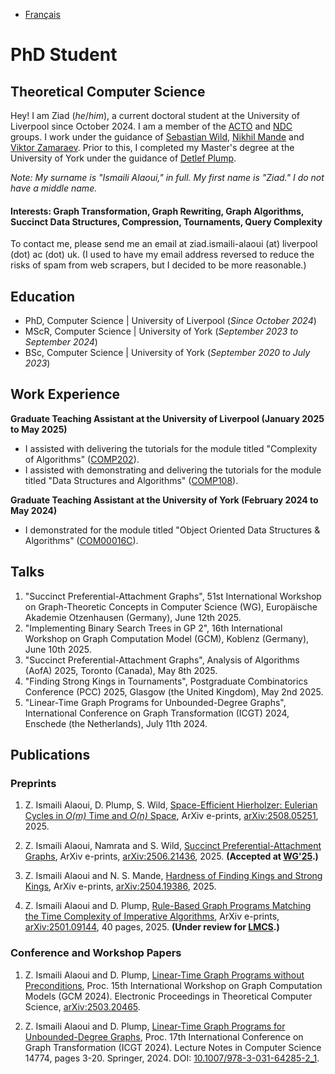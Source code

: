 - [Français](/fr/)

# PhD Student
## Theoretical Computer Science

Hey! I am Ziad (*he*/*him*), a current doctoral student at the University of Liverpool since October 2024. I am a member of the [ACTO](https://intranet.csc.liv.ac.uk/research/acto/) and [NDC](https://www.liverpool.ac.uk/computer-science/research/research-groups/net/) groups. I work under the guidance of [Sebastian Wild](https://www.wild-inter.net/), [Nikhil Mande](https://mande-nikhil.github.io/) and [Viktor Zamaraev](https://www.victorzamaraev.com/). Prior to this, I completed my Master's degree at the University of York under the guidance of [Detlef Plump](https://www-users.york.ac.uk/~djp10/).

*Note: My surname is "Ismaili Alaoui," in full. My first name is "Ziad." I do not have a middle name.*

#### Interests: Graph Transformation, Graph Rewriting, Graph Algorithms, Succinct Data Structures, Compression, Tournaments, Query Complexity

To contact me, please send me an email at ziad.ismaili-alaoui (at) liverpool (dot) ac (dot) uk. (I used to have my email address reversed to reduce the risks of spam from web scrapers, but I decided to be more reasonable.)

## Education
- PhD, Computer Science | University of Liverpool (_Since October 2024_)								       		
- MScR, Computer Science	| University of York (_September 2023 to September 2024_)	 			        		
- BSc, Computer Science | University of York (_September 2020 to July 2023_)

## Work Experience
**Graduate Teaching Assistant at the University of Liverpool (January 2025 to May 2025)**
- I assisted with delivering the tutorials for the module titled "Complexity of Algorithms" ([COMP202](https://www.liverpool.ac.uk/info/portal/pls/portal/tulwwwmerge.mergepage?p_template=m_cs&p_tulipproc=moddets&p_params=%3Fp_module_id%3D199252)).
- I assisted with demonstrating and delivering the tutorials for the module titled "Data Structures and Algorithms" ([COMP108](https://www.liverpool.ac.uk/info/portal/pls/portal/tulwwwmerge.mergepage?p_template=m_cs&p_tulipproc=moddets&p_params=%3Fp_module_id%3D189059)).

**Graduate Teaching Assistant at the University of York (February 2024 to May 2024)**
- I demonstrated for the module titled "Object Oriented Data Structures & Algorithms" ([COM00016C](https://www.york.ac.uk/students/studying/manage/programmes/module-catalogue/module/COM00016C/latest)).

## Talks
1. "Succinct Preferential-Attachment Graphs", 51st International Workshop on Graph-Theoretic Concepts in Computer Science (WG), Europäische Akademie Otzenhausen (Germany), June 12th 2025.
2. "Implementing Binary Search Trees in GP 2", 16th International Workshop on Graph Computation Model (GCM), Koblenz (Germany), June 10th 2025.
3. "Succinct Preferential-Attachment Graphs", Analysis of Algorithms (AofA) 2025, Toronto (Canada), May 8th 2025.
4. "Finding Strong Kings in Tournaments", Postgraduate Combinatorics Conference (PCC) 2025, Glasgow (the United Kingdom), May 2nd 2025.
5. "Linear-Time Graph Programs for Unbounded-Degree Graphs", International Conference on Graph Transformation (ICGT) 2024, Enschede (the Netherlands), July 11th 2024.

## Publications
### Preprints
1. Z. Ismaili Alaoui, D. Plump, S. Wild, [Space-Efficient Hierholzer: Eulerian Cycles in *O(m)* Time and *O(n)* Space](https://arxiv.org/abs/2508.05251), ArXiv e-prints, [arXiv:2508.05251](https://arxiv.org/pdf/2508.05251), 2025.
   
2. Z. Ismaili Alaoui, Namrata and S. Wild, [Succinct Preferential-Attachment Graphs](https://arxiv.org/abs/2506.21436), ArXiv e-prints, [arXiv:2506.21436](https://arxiv.org/pdf/2506.21436), 2025. **(Accepted at [WG'25](https://algo.uni-trier.de/wg2025/accepted_papers/).)**

3. Z. Ismaili Alaoui and N. S. Mande, [Hardness of Finding Kings and Strong Kings](https://arxiv.org/abs/2504.19386), ArXiv e-prints, [arXiv:2504.19386](https://arxiv.org/pdf/2504.19386), 2025.
   
4. Z. Ismaili Alaoui and D. Plump, [Rule-Based Graph Programs Matching the Time Complexity of Imperative Algorithms](https://arxiv.org/abs/2501.09144), ArXiv e-prints, [arXiv:2501.09144](https://arxiv.org/pdf/2501.09144), 40 pages, 2025. **(Under review for [LMCS](https://lmcs.episciences.org/).)**
   
### Conference and Workshop Papers
1. Z. Ismaili Alaoui and D. Plump, [Linear-Time Graph Programs without Preconditions](https://arxiv.org/pdf/2503.20465), Proc. 15th International Workshop on Graph Computation Models (GCM 2024). Electronic Proceedings in Theoretical Computer Science, [arXiv:2503.20465](https://arxiv.org/pdf/2503.20465).
   
2. Z. Ismaili Alaoui and D. Plump, [Linear-Time Graph Programs for Unbounded-Degree Graphs](https://link.springer.com/chapter/10.1007/978-3-031-64285-2_1), Proc. 17th International Conference on Graph Transformation (ICGT 2024). Lecture Notes in Computer Science 14774, pages 3-20. Springer, 2024. DOI: [10.1007/978-3-031-64285-2_1](https://link.springer.com/chapter/10.1007/978-3-031-64285-2_1).
